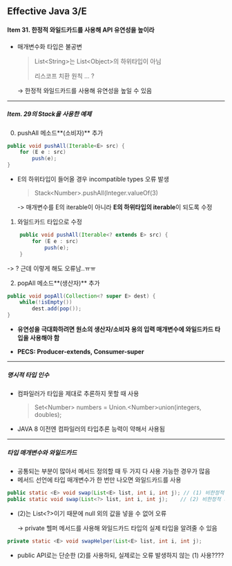 ## Effective Java 3/E

#### Item 31.  한정적 와일드카드를 사용해 API 유연성을 높이라

- 매개변수화 타입은 불공변

  > List\<String>는 List\<Object>의 하위타입이 아님
  >
  > 리스코프 치환 원칙 ... ?

  
  
  → 한정적 와일드카드를 사용해 유연성을 높일 수 있음

-----

##### Item. 29의 Stack을 사용한 예제

0. pushAll 메소드**(소비자)** 추가

```java
public void pushAll(Iterable<E> src) {
	for (E e : src)
		push(e);
} 
```

- E의 하위타입이 들어올 경우 incompatible types 오류 발생

  > Stack\<Number>.pushAll(Integer.valueOf(3)

  -> 매개변수를 E의 iterable이 아니라 **E의 하위타입의 iterable**이 되도록 수정

1. 와일드카드 타입으로 수정

```java
	public void pushAll(Iterable<? extends E> src) {
		for (E e : src)
			push(e);
	}
```

-> ? 근데 이렇게 해도 오류남..ㅠㅠ 

2. popAll 메소드**(생산자)** 추가

```java
public void popAll(Collection<? super E> dest) {
	while(!isEmpty())
		dest.add(pop());
}
```



- **유연성을 극대화하려면 원소의 생산자/소비자 용의 입력 매개변수에 와일드카드 타입을 사용해야 함**

- **PECS: Producer-extends, Consumer-super**

------

##### 명시적 타입 인수

- 컴파일러가 타입을 제대로 추론하지 못할 때 사용

  > Set\<Number> numbers = Union.\<Number>union(integers, doubles);

- JAVA 8 이전엔 컴파일러의 타입추론 능력이 약해서 사용됨

------

##### 타입 매개변수와 와일드카드

- 공통되는 부분이 많아서 메서드 정의할 때 두 가지 다 사용 가능한 경우가 많음
- 메서드 선언에 타입 매개변수가 한 번만 나오면 와일드카드를 사용

```java
public static <E> void swap(List<E> list, int i, int j); // (1) 비한정적 타입 매개변수
public static void swap(List<?> list, int i, int j);	// (2) 비한정적 와일드카드
```

- (2)는 List<?>이기 때문에 null 외의 값을 넣을 수 없어 오류

  → private 헬퍼 메서드를 사용해 와일드카드 타입의 실제 타입을 알려줄 수 있음

```JAVA
private static <E> void swapHelper(List<E> list, int i, int j);
```



- public API로는 단순한 (2)를 사용하되, 실제로는 오류 발생하지 않는 (1) 사용????